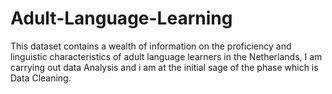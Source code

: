 # Adult-Language-Learning
This dataset contains a wealth of information on the proficiency and linguistic characteristics of adult language learners in the Netherlands, I am carrying out data Analysis and i am at the initial sage of the phase which  is Data Cleaning. 

